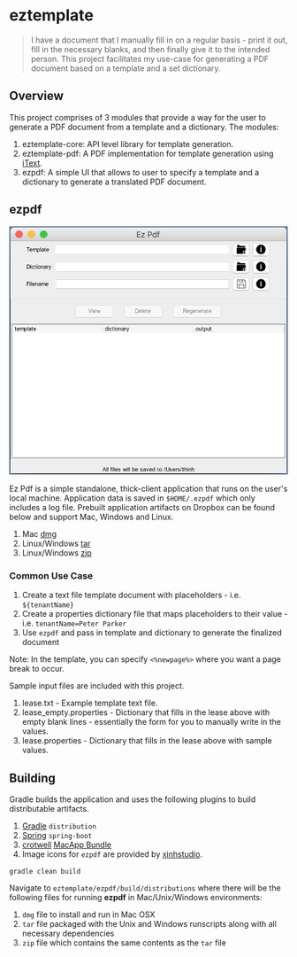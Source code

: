 # eztemplate

>I have a document that I manually fill in on a regular basis - print it out, fill in the necessary blanks, and then finally give it to the intended person. This project facilitates my use-case for generating a PDF document based on a template and a set dictionary.

## Overview
This project comprises of 3 modules that provide a way for the user to generate a PDF document from a template and a dictionary. The modules:

1. eztemplate-core: API level library for template generation.
2. eztemplate-pdf: A PDF implementation for template generation using [iText](http://itextsupport.com/apidocs/itext7/latest/).
3. ezpdf: A simple UI that allows to user to specify a template and a dictionary to generate a translated PDF document.

## ezpdf

![alt text](ezpdf/ezpdf_screenshot.png "Ez Pdf")

Ez Pdf is a simple standalone, thick-client application that runs on the user's local machine. Application data is saved in `$HOME/.ezpdf` which only includes a log file. Prebuilt application artifacts on Dropbox can be found below and support Mac, Windows and Linux.

1. Mac [dmg](https://www.dropbox.com/s/txco2dehrey0c03/ezpdf-0.2.1.dmg?dl=0)
2. Linux/Windows [tar](https://www.dropbox.com/s/1klufozirprexhg/ezpdf-0.2.1.tar?dl=0)
3. Linux/Windows [zip](https://www.dropbox.com/s/3ojou8h36tsfamj/ezpdf-0.2.1.zip?dl=0)

### Common Use Case

1. Create a text file template document with placeholders - i.e. `${tenantName}`
2. Create a properties dictionary file that maps placeholders to their value - i.e. `tenantName=Peter Parker`
3. Use `ezpdf` and pass in template and dictionary to generate the finalized document

Note: In the template, you can specify `<%newpage%>` where you want a page break to occur.

Sample input files are included with this project.

1. lease.txt - Example template text file.
2. lease_empty.properties - Dictionary that fills in the lease above with empty blank lines - essentially the form for you to manually write in the values.
3. lease.properties - Dictionary that fills in the lease above with sample values.

## Building
Gradle builds the application and uses the following plugins to build distributable artifacts.

1. [Gradle](https://docs.gradle.org/current/userguide/distribution_plugin.html) `distribution`
2. [Spring](https://docs.spring.io/spring-boot/docs/current/reference/html/build-tool-plugins-gradle-plugin.html) `spring-boot`
3. [crotwell](https://github.com/crotwell) [MacApp Bundle](https://github.com/crotwell/gradle-macappbundle)
4. Image icons for `ezpdf` are provided by [xinhstudio](https://www.iconfinder.com/xinhstudio).

```
gradle clean build
```

Navigate to `eztemplate/ezpdf/build/distributions` where there will be the following files for running **ezpdf** in Mac/Unix/Windows environments:

1. `dmg` file to install and run in Mac OSX
2. `tar` file packaged with the Unix and Windows runscripts along with all necessary dependencies
3. `zip` file which contains the same contents as the `tar` file